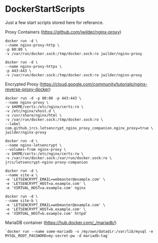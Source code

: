 # DockerStartScripts
Just a few start scripts stored here for referance.

Proxy Containers (https://github.com/jwilder/nginx-proxy)

    docker run -d \
    --name nginx-proxy-http \
    -p 80:80 \
    -v /var/run/docker.sock:/tmp/docker.sock:ro jwilder/nginx-proxy
    
    docker run -d \
    --name nginx-proxy-https \
    -p 443:443 \
    -v /var/run/docker.sock:/tmp/docker.sock:ro jwilder/nginx-proxy
    
 Encrypted Proxy (https://cloud.google.com/community/tutorials/nginx-reverse-proxy-docker)


    docker run -d -p 80:80 -p 443:443 \
    --name nginx-proxy \
    -v $HOME/certs:/etc/nginx/certs:ro \
    -v /etc/nginx/vhost.d \
    -v /usr/share/nginx/html \
    -v /var/run/docker.sock:/tmp/docker.sock:ro \
    --label com.github.jrcs.letsencrypt_nginx_proxy_companion.nginx_proxy=true \
    jwilder/nginx-proxy
    
    docker run -d \
    --name nginx-letsencrypt \
    --volumes-from nginx-proxy \
    -v $HOME/certs:/etc/nginx/certs:rw \
    -v /var/run/docker.sock:/var/run/docker.sock:ro \
    jrcs/letsencrypt-nginx-proxy-companion
    
    docker run -d \
    --name site-a \
    -e 'LETSENCRYPT_EMAIL=webmaster@example.com' \
    -e 'LETSENCRYPT_HOST=a.example.com' \
    -e 'VIRTUAL_HOST=a.example.com' nginx
    
    docker run -d \
    --name site-b \
    -e 'LETSENCRYPT_EMAIL=webmaster@example.com' \
    -e 'LETSENCRYPT_HOST=b.example.com' \
    -e 'VIRTUAL_HOST=b.example.com' httpd`
    
MariaDB container (https://hub.docker.com/_/mariadb/)



    `docker run --name some-mariadb -v /my/own/datadir:/var/lib/mysql -e MYSQL_ROOT_PASSWORD=my-secret-pw -d mariadb:tag`
